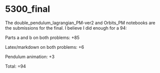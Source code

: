 # 5300_final

The double_pendulum_lagrangian_PM-ver2 and Orbits_PM notebooks are the submissions for the final. I believe I did enough for a 94: 

Parts a and b on both problems:  +85

Latex/markdown on both problems: +6

Pendulum animation:              +3

Total:                           =94
